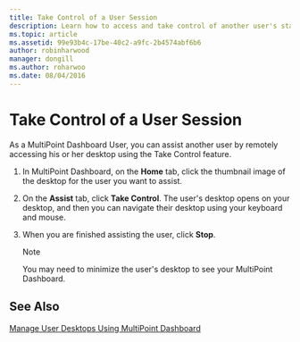 ```yaml
---
title: Take Control of a User Session
description: Learn how to access and take control of another user's station in MultiPoint Services
ms.topic: article
ms.assetid: 99e93b4c-17be-40c2-a9fc-2b4574abf6b6
author: robinharwood
manager: dongill
ms.author: roharwoo
ms.date: 08/04/2016
---
```

# Take Control of a User Session
As a MultiPoint Dashboard User, you can assist another user by remotely accessing his or her desktop using the Take Control feature.

1.  In MultiPoint Dashboard, on the **Home** tab, click the thumbnail image of the desktop for the user you want to assist.

2.  On the **Assist** tab, click **Take Control**. The user's desktop opens on your desktop, and then you can navigate their desktop using your keyboard and mouse.

3.  When you are finished assisting the user, click **Stop**.

    > [!NOTE]
    > You may need to minimize the user's desktop to see your MultiPoint Dashboard.

## See Also
[Manage User Desktops Using MultiPoint Dashboard](Manage-User-Desktops-Using-MultiPoint-Dashboard.md)

